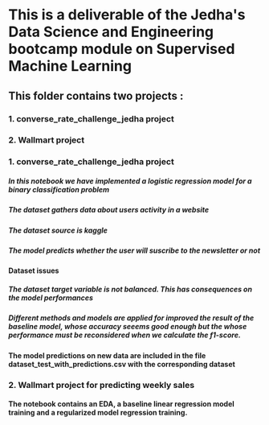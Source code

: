# This is a deliverable of the Jedha's Data Science and Engineering bootcamp module on Supervised Machine Learning

## This folder contains two projects : 
  ### 1. converse_rate_challenge_jedha project
  ### 2. Wallmart project 


### 1. converse_rate_challenge_jedha project

##### In this notebook we have implemented a logistic regression model for a binary classification problem
##### The dataset gathers data about users activity in a website
##### The dataset source is kaggle
##### The model predicts whether the user will suscribe to the newsletter or not

#### Dataset issues
#####  The dataset target variable is not balanced. This has consequences on the model performances

#####  Different methods and models are applied for improved the result of the baseline model, whose accuracy seeems good enough but the whose performance must be reconsidered when we calculate the f1-score.

#### The model predictions on new data are included in the file dataset_test_with_predictions.csv with the corresponding dataset

### 2. Wallmart project for predicting weekly sales 

#### The notebook contains an EDA, a baseline linear regression model training and a regularized model regression training.
